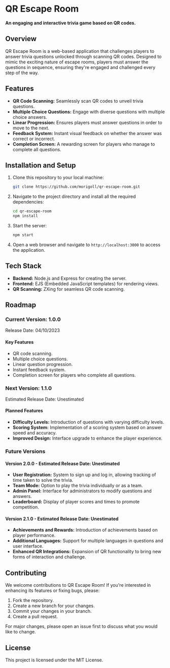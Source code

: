 # QR Escape Room

**An engaging and interactive trivia game based on QR codes.**

## Overview

QR Escape Room is a web-based application that challenges players to answer trivia questions unlocked through scanning QR codes. Designed to mimic the exciting nature of escape rooms, players must answer the questions in sequence, ensuring they're engaged and challenged every step of the way.

## Features

- **QR Code Scanning:** Seamlessly scan QR codes to unveil trivia questions.
- **Multiple Choice Questions:** Engage with diverse questions with multiple choice answers.
- **Linear Progression:** Ensures players must answer questions in order to move to the next.
- **Feedback System:** Instant visual feedback on whether the answer was correct or incorrect.
- **Completion Screen:** A rewarding screen for players who manage to complete all questions.

## Installation and Setup

1. Clone this repository to your local machine:

   ```bash
   git clone https://github.com/morigoll/qr-escape-room.git
   ```

2. Navigate to the project directory and install all the required dependencies:

   ```bash
   cd qr-escape-room
   npm install
   ```

3. Start the server:

   ```bash
   npm start
   ```

4. Open a web browser and navigate to `http://localhost:3000` to access the application.

## Tech Stack

- **Backend:** Node.js and Express for creating the server.
- **Frontend:** EJS (Embedded JavaScript templates) for rendering views.
- **QR Scanning:** ZXing for seamless QR code scanning.

## Roadmap

### Current Version: 1.0.0

Release Date: 04/10/2023

#### Key Features

- QR code scanning.
- Multiple choice questions.
- Linear question progression.
- Instant feedback system.
- Completion screen for players who complete all questions.

### Next Version: 1.1.0

Estimated Release Date: Unestimated

#### Planned Features

- **Difficulty Levels:** Introduction of questions with varying difficulty levels.
- **Scoring System:** Implementation of a scoring system based on answer speed and accuracy.
- **Improved Design:** Interface upgrade to enhance the player experience.

### Future Versions

#### Version 2.0.0 - Estimated Release Date: Unestimated

- **User Registration:** System to sign up and log in, allowing tracking of time taken to solve the trivia.
- **Team Mode:** Option to play the trivia individually or as a team.
- **Admin Panel:** Interface for administrators to modify questions and answers.
- **Leaderboard:** Display of player scores and times to promote competition.

#### Version 2.1.0 - Estimated Release Date: Unestimated

- **Achievements and Rewards:** Introduction of achievements based on player performance.
- **Additional Languages:** Support for multiple languages in questions and user interface.
- **Enhanced QR Integrations:** Expansion of QR functionality to bring new forms of interaction and challenge.

## Contributing

We welcome contributions to QR Escape Room! If you're interested in enhancing its features or fixing bugs, please:

1. Fork the repository.
2. Create a new branch for your changes.
3. Commit your changes in your branch.
4. Create a pull request.

For major changes, please open an issue first to discuss what you would like to change.

## License

This project is licensed under the MIT License.
